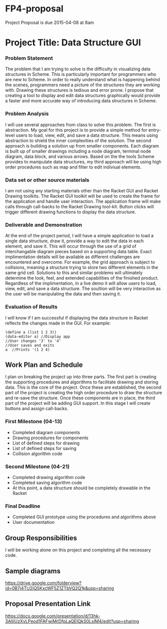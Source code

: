 # FP4-proposal
Project Proposal is due 2015-04-08 at 8am

# Project Title: Data Structure GUI
### Problem Statement
The problem that I am trying to solve is the difficulty in visualizing data structures in Scheme. This is particularly important for programmers who are new to Scheme. In order to really understand what is happening behind the scenes, programmers need a picture of the structures they are working with. Drawing these structures is tedious and error prone. I propose that creating a tool to display and edit data structures graphically would provide a faster and more accurate way of introducing data structures in Scheme.

### Problem Analysis
I will use several approaches from class to solve this problem. The first is abstraction. My goal for this project is to provide a simple method for entry-level users to load, view, edit, and save a data structure. This means using abstraction to shield the inner complexities of the solution. The second approach is building a solution up from smaller components. Each diagram is built up of smaller drawings including a node diagram, terminal node diagram, data block, and various arrows. Based on the the tools Scheme provides to manipulate data structures, my third approach will be using high order procedures such as map and filter to edit indiviual elements.

### Data set or other source materials
I am not using any starting materials other than the Racket GUI and Racket Drawing toolkits. The Racket GUI toolkit will be used to create the frame for the application and handle user interaction. The application frame will make calls through call-backs to the Racket Drawing tool-kit. Button clicks will trigger different drawing functions to display the data structure.

### Deliverable and Demonstration
At the end of the project period, I will have a simple application to load a single data structure, draw it, provide a way to edit the data in each element, and save it. This will occur through the use of a grid of interchangable diagram pieces based on a supporting data table. Exact implimentation details will be available as different challenges are encountered and overcome. For example, the grid approach is subject to collisions, meaning a structure trying to store two different elements in the same grid cell. Solutions to this and similar problems will ultimately determine the look, feel, and extended capabilities of the finished product. Regardless of the implimentation, in a live demo it will allow users to load, view, edit, and save a data structure. The soultion will be very interactive as the user will be manipulating the data and then saving it.

### Evaluation of Results
I will know if I am successful if displaying the data structure in Racket reflects the changes made in the GUI. For example:
```
(define a (list 1 2 3))
(data-editor a) //Display app
//User changes '3' to '4'
//User saves and exits
a  //Prints '(1 2 4)
```

## Work Plan and Schedule
I plan on breaking the project up into three parts. The first part is creating the supporting procedures and algorithms to facilitate drawing and storing data. This is the core of the project. Once these are established, the second part of the project is creating the high order procedure to draw the structure and re-save the structure. Once these components are in place, the third part of the project will be adding GUI support. In this stage I will create buttons and assign call-backs. 

### First Milestone (04-13)
* Completed diagram components
* Drawing procedures for components
* List of defined steps for drawing
* List of defined steps for saving
* Collision algorithm code

### Second Milestone (04-21)
* Completed drawing algorithm code
* Completed saving algorithm code
* At this point, a data structure should be completely drawable in the Racket
 
### Final Deadline
* Completed GUI prototype using the procedures and algorithms above
* User documentation

## Group Responsibilities
I will be working alone on this project and completing all the necessary code.

## Sample diagrams
https://drive.google.com/folderview?id=0B7j4TU2jQ5KxcWF5Z1ZTbVQ2Q1k&usp=sharing

## Proposal Presentation Link
https://docs.google.com/presentation/d/13hk-3AIIiUzXvLPeod1FAFwjMrDfpLaQEIQkS0LslM4/edit?usp=sharing

<!-- Links -->
[piazza]: https://piazza.com/class/i55is8xqqwhmr?cid=453
[markdown]: https://help.github.com/articles/markdown-basics/
